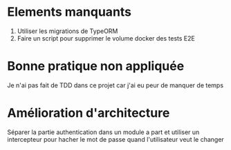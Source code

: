 # Elements manquants

1. Utiliser les migrations de TypeORM
2. Faire un script pour supprimer le volume docker des tests E2E

# Bonne pratique non appliquée

Je n'ai pas fait de TDD dans ce projet car j'ai eu peur de manquer de temps

# Amélioration d'architecture

Séparer la partie authentication dans un module a part et utiliser un intercepteur pour hacher le mot de passe quand l'utilisateur veut le changer